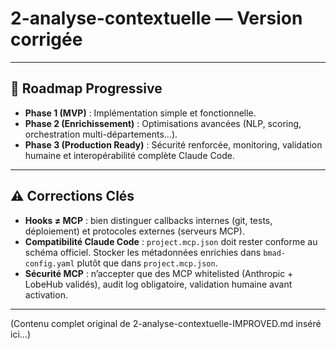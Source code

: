 # 2-analyse-contextuelle — Version corrigée


---

## 🚀 Roadmap Progressive

- **Phase 1 (MVP)** : Implémentation simple et fonctionnelle.
- **Phase 2 (Enrichissement)** : Optimisations avancées (NLP, scoring, orchestration multi-départements...).
- **Phase 3 (Production Ready)** : Sécurité renforcée, monitoring, validation humaine et interopérabilité complète Claude Code.

---

## ⚠️ Corrections Clés
- **Hooks ≠ MCP** : bien distinguer callbacks internes (git, tests, déploiement) et protocoles externes (serveurs MCP).  
- **Compatibilité Claude Code** : `project.mcp.json` doit rester conforme au schéma officiel. Stocker les métadonnées enrichies dans `bmad-config.yaml` plutôt que dans `project.mcp.json`.  
- **Sécurité MCP** : n’accepter que des MCP whitelisted (Anthropic + LobeHub validés), audit log obligatoire, validation humaine avant activation.  

---

(Contenu complet original de 2-analyse-contextuelle-IMPROVED.md inséré ici...)